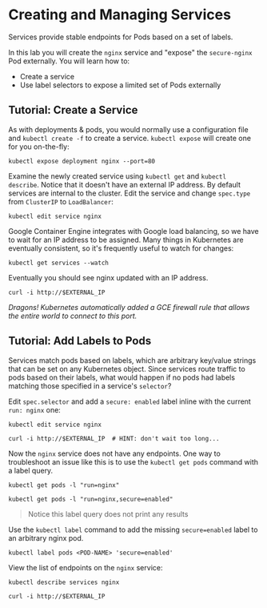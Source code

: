 # Creating and Managing Services

Services provide stable endpoints for Pods based on a set of labels.

In this lab you will create the `nginx` service and "expose" the `secure-nginx` Pod externally. You will learn how to:

* Create a service
* Use label selectors to expose a limited set of Pods externally

## Tutorial: Create a Service

As with deployments & pods, you would normally use a configuration file and
`kubectl create -f` to create a service. `kubectl expose` will create one for
you on-the-fly:

```
kubectl expose deployment nginx --port=80
```

Examine the newly created service using `kubectl get` and `kubectl describe`.
Notice that it doesn't have an external IP address. By default services are
internal to the cluster. Edit the service and change `spec.type` from
`ClusterIP` to `LoadBalancer`:

```
kubectl edit service nginx
```

Google Container Engine integrates with Google load balancing, so we have to
wait for an IP address to be assigned. Many things in Kubernetes are eventually
consistent, so it's frequently useful to watch for changes:

```
kubectl get services --watch
```

Eventually you should see nginx updated with an IP address.

```
curl -i http://$EXTERNAL_IP
```

*Dragons! Kubernetes automatically added a GCE firewall rule that allows the
entire world to connect to this port.*

## Tutorial: Add Labels to Pods

Services match pods based on labels, which are arbitrary key/value strings that
can be set on any Kubernetes object. Since services route traffic to pods based
on their labels, what would happen if no pods had labels matching those
specified in a service's `selector`?

Edit `spec.selector` and add a `secure: enabled` label inline with the current
`run: nginx` one:

```
kubectl edit service nginx
```

```
curl -i http://$EXTERNAL_IP  # HINT: don't wait too long...
```

Now the `nginx` service does not have any endpoints. One way to troubleshoot an
issue like this is to use the `kubectl get pods` command with a label query.

```
kubectl get pods -l "run=nginx"
```

```
kubectl get pods -l "run=nginx,secure=enabled"
```

> Notice this label query does not print any results

Use the `kubectl label` command to add the missing `secure=enabled` label to an
arbitrary nginx pod.

```
kubectl label pods <POD-NAME> 'secure=enabled'
```

View the list of endpoints on the `nginx` service:

```
kubectl describe services nginx
```

```
curl -i http://$EXTERNAL_IP
```
